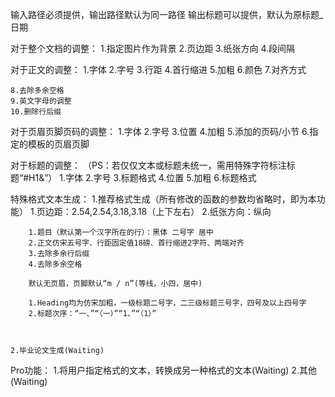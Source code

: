 输入路径必须提供，输出路径默认为同一路径
输出标题可以提供，默认为原标题_日期


对于整个文档的调整：
    1.指定图片作为背景
    2.页边距
    3.纸张方向
    4.段间隔

对于正文的调整：
    1.字体
    2.字号
    3.行距
    4.首行缩进
    5.加粗
    6.颜色
    7.对齐方式

    8.去除多余空格
    9.英文字母的调整
    10.删除行后缀

对于页眉页脚页码的调整：
    1.字体
    2.字号
    3.位置
    4.加粗
    5.添加的页码/小节
    6.指定的模板的页眉页脚

对于标题的调整：
（PS：若仅仅文本或标题未统一，需用特殊字符标注标题“#H1&”）
    1.字体
    2.字号
    3.标题格式
    4.位置
    5.加粗
    6.标题格式

特殊格式文本生成：
    1.推荐格式生成（所有修改的函数的参数均省略时，即为本功能）
        1.页边距：2.54,2.54,3.18,3.18（上下左右）
        2.纸张方向：纵向
        
        1.题目（默认第一个汉字所在的行）：黑体 二号字 居中
        2.正文仿宋五号字、行距固定值18磅、首行缩进2字符、两端对齐
        3.去除多余行后缀
        4.去除多余空格

        默认无页眉，页脚默认“m / n”(等线，小四，居中)

        1.Heading均为仿宋加粗，一级标题二号字，二三级标题三号字，四号及以上四号字
        2.标题次序：“一、”“（一）”“1、”“（1）”



    2.毕业论文生成(Waiting)

Pro功能：
    1.将用户指定格式的文本，转换成另一种格式的文本(Waiting)
    2.其他(Waiting)
